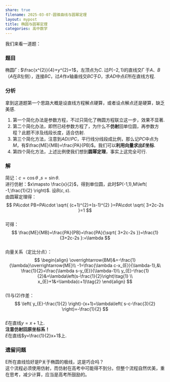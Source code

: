 ```yaml
---  
share: true  
filename: 2025-03-07-圆锥曲线与圆幂定理  
layout: mypost  
title: 椭圆与圆幂定理  
categories: 高中数学
---  
```

我们来看一道题：  
  
### 题目  
  
椭圆$\Gamma$ : $\frac{x^{2}}{4}+y^{2}=1$，左顶点为$C$. 过$P(-2,1)$的直线交$\Gamma$ 于$A$、$B$（$A$在$B$左侧），连接$BC$，过$A$作$x$轴垂线交$BC$于$D$，求$AD$中点$E$所在直线方程.  
  
### 分析  
  
拿到这道题第一个思路大概是设直线方程解点硬算，或者设点解点还是硬算，缺乏美感.  
1. 第一个简化办法是参数方程，不过只简化了椭圆方程联立这一步，效果不显著.  
2. 第二个简化办法，即然已经参数方程了，为什么不**仿射**回单位圆，再参数方程？此题不涉及线段长度，适合仿射.  
3. 第三个简化方法，注意到$AD//PC$，平行线分线段成比例，那么记$PC$中点为$M$，有$\frac{ME}{MB}=\frac{PA}{PB}$。我们可以**利用向量求出$E$坐标**.  
4. 第四个简化方法，上述比例使我们想到**圆幂定理**，事实上这完全可行.  
  
### 解  
  
简记：$c=\cos\theta$ ,$s=\sin\theta$.  
进行仿射：$x\mapsto \frac{x}{2}$，得到单位圆，此时$P(-1,1),M\left( -1,\frac{1}{2} \right)$. 设$B(c,s)$.  
由圆幂定理得：  
$$  
PA\cdot PB=PA\cdot \sqrt{ (c+1)^{2}+(s-1)^{2} }=PA\cdot \sqrt{ 3+2c-2s }=1  
$$  
可得：  
$$  
\frac{ME}{MB}=\frac{PA}{PB}=\frac{PA}{\sqrt{ 3+2c-2s }}=\frac{1}{3+2c-2s }:=\lambda  
$$  
向量关系（定比分点）：  
$$  
\begin{align}   
\overrightarrow{BM}&=-\frac{1}{\lambda}\overrightarrow{ME}\\  
-1=\frac{\lambda c-x_{E}}{\lambda-1},&\ \frac{1}{2}=\frac{\lambda s-y_{E}}{\lambda-1}\\  
y_{E}-\frac{1}{2}&=\lambda\left(s-\frac{1}{2}\right)\tag{1} \\  
x_{E}+1&=\lambda(c+1)\tag{2}  
\end{align}  
$$  
(1)与(2)作差：  
$$  
\left(  y_{E}-\frac{1}{2} \right)-(x+1)=\lambda\left(  s-c-\frac{3}{2} \right)=-\frac{1}{2}  
$$  
$E$在直线$y=x+1$上.  
**注意仿射回原坐标系！**  
$E$在直线$y=\frac{1}{2}x+1$上.  
  
### 遗留问题  
  
E所在直线恰好是P关于椭圆的极线，这是巧合吗？  
这个流程必须使用仿射，而仿射在高考中可能得不到分。但整个流程自然优美，重在思考，减少计算，应当是高考所鼓励的。